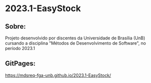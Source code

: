 # 2023.1-EasyStock
## Sobre:
Projeto desenvolvido por discentes da Universidade de Brasília (UnB) cursando a disciplina "Métodos de Desenvolvimento de Software", no período 2023.1

## GitPages:
https://mdsreq-fga-unb.github.io/2023.1-EasyStock/